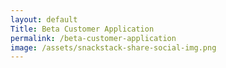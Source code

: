```yaml
---
layout: default
Title: Beta Customer Application
permalink: /beta-customer-application
image: /assets/snackstack-share-social-img.png
---
```

<div data-fillout-id="88QpufTvDVus" data-fillout-embed-type="standard" style="width:100%;height:500px;" data-fillout-inherit-parameters data-fillout-dynamic-resize></div><script src="https://server.fillout.com/embed/v1/"></script>